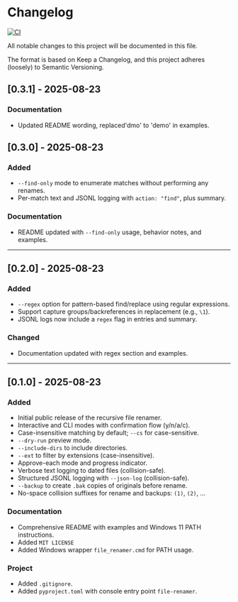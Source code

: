 # Changelog

[![CI](https://github.com/monostronomy/find-replace-rename/actions/workflows/ci.yml/badge.svg?branch=main)](https://github.com/monostronomy/find-replace-rename/actions)

All notable changes to this project will be documented in this file.

The format is based on Keep a Changelog, and this project adheres (loosely) to Semantic Versioning.

## [0.3.1] - 2025-08-23

### Documentation

- Updated README wording, replaced'dmo' to 'demo' in examples.


## [0.3.0] - 2025-08-23

### Added

- `--find-only` mode to enumerate matches without performing any renames.
- Per-match text and JSONL logging with `action: "find"`, plus summary.

<!-- markdownlint-disable-next-line MD024 -->
### Documentation

- README updated with `--find-only` usage, behavior notes, and examples.

---

## [0.2.0] - 2025-08-23

<!-- markdownlint-disable-next-line MD024 -->
### Added

- `--regex` option for pattern-based find/replace using regular expressions.
- Support capture groups/backreferences in replacement (e.g., `\1`).
- JSONL logs now include a `regex` flag in entries and summary.

### Changed

- Documentation updated with regex section and examples.

---

## [0.1.0] - 2025-08-23

<!-- markdownlint-disable-next-line MD024 -->
### Added

- Initial public release of the recursive file renamer.
- Interactive and CLI modes with confirmation flow (y/n/a/c).
- Case-insensitive matching by default; `--cs` for case-sensitive.
- `--dry-run` preview mode.
- `--include-dirs` to include directories.
- `--ext` to filter by extensions (case-insensitive).
- Approve-each mode and progress indicator.
- Verbose text logging to dated files (collision-safe).
- Structured JSONL logging with `--json-log` (collision-safe).
- `--backup` to create `.bak` copies of originals before rename.
- No-space collision suffixes for rename and backups: `(1)`, `(2)`, ...

### Documentation

- Comprehensive README with examples and Windows 11 PATH instructions.
- Added `MIT LICENSE`
- Added Windows wrapper `file_renamer.cmd` for PATH usage.

### Project

- Added `.gitignore`.
- Added `pyproject.toml` with console entry point `file-renamer`.
